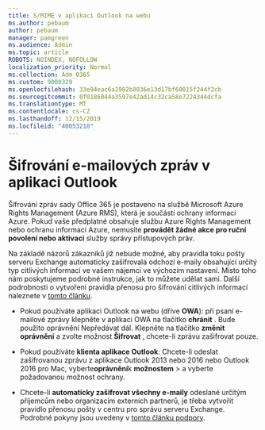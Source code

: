 ```yaml
---
title: S/MIME v aplikaci Outlook na webu
ms.author: pebaum
author: pebaum
manager: pamgreen
ms.audience: Admin
ms.topic: article
ROBOTS: NOINDEX, NOFOLLOW
localization_priority: Normal
ms.collection: Adm_O365
ms.custom: 9000329
ms.openlocfilehash: 33e94eac6a2982b8036e13d17bf60015f244f2cb
ms.sourcegitcommit: 0f0186044a3597e42ad14c32ca58e7224344dcfa
ms.translationtype: MT
ms.contentlocale: cs-CZ
ms.lasthandoff: 12/15/2019
ms.locfileid: "40053218"
---
```

# <a name="encrypt-email-messages-in-outlook"></a>Šifrování e-mailových zpráv v aplikaci Outlook

Šifrování zpráv sady Office 365 je postaveno na službě Microsoft Azure Rights Management (Azure RMS), která je součástí ochrany informací Azure. Pokud vaše předplatné obsahuje službu Azure Rights Management nebo ochranu informací Azure, nemusíte **provádět žádné akce pro ruční povolení nebo aktivaci** služby správy přístupových práv.

Na základě názorů zákazníků již nebude možné, aby pravidla toku pošty serveru Exchange automaticky zašifrovala odchozí e-maily obsahující určitý typ citlivých informací ve vašem nájemci ve výchozím nastavení. Místo toho nám poskytujeme podrobné instrukce, jak to můžete udělat sami. Další podrobnosti o vytvoření pravidla přenosu pro šifrování citlivých informací naleznete v [tomto článku](https://aka.ms/OmeEtr).

- Pokud používáte aplikaci Outlook na webu (dříve **OWA**): při psaní e-mailové zprávy klepněte v aplikaci OWA na tlačítko **chránit** . Bude použito oprávnění Nepředávat dál. Klepněte na tlačítko **změnit oprávnění** a zvolte možnost **Šifrovat** , chcete-li zprávu zašifrovat pouze.

- Pokud používáte **klienta aplikace Outlook**: Chcete-li odeslat zašifrovanou zprávu z aplikace Outlook 2013 nebo 2016 nebo Outlook 2016 pro Mac, vyberte**oprávnění**k **možnostem** > a vyberte požadovanou možnost ochrany.

- Chcete-li **automaticky zašifrovat všechny e-maily** odeslané určitým příjemcům nebo organizacím externích partnerů, je třeba vytvořit pravidlo přenosu pošty v centru pro správu serveru Exchange. Podrobné pokyny jsou uvedeny v [tomto článku podpory](https://docs.microsoft.com/office365/securitycompliance/define-mail-flow-rules-to-encrypt-email#create-a-mail-flow-rule-to-encrypt-email-messages-with-the-new-ome-capabilities).

